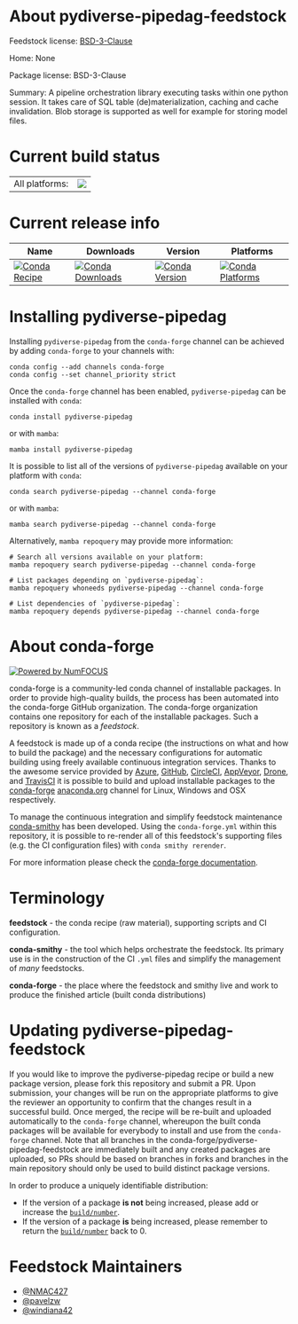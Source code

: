 About pydiverse-pipedag-feedstock
=================================

Feedstock license: [BSD-3-Clause](https://github.com/conda-forge/pydiverse-pipedag-feedstock/blob/main/LICENSE.txt)

Home: None

Package license: BSD-3-Clause

Summary: A pipeline orchestration library executing tasks within one python session. It takes care of SQL table (de)materialization, caching and cache invalidation. Blob storage is supported as well for example for storing model files.

Current build status
====================


<table><tr><td>All platforms:</td>
    <td>
      <a href="https://dev.azure.com/conda-forge/feedstock-builds/_build/latest?definitionId=17285&branchName=main">
        <img src="https://dev.azure.com/conda-forge/feedstock-builds/_apis/build/status/pydiverse-pipedag-feedstock?branchName=main">
      </a>
    </td>
  </tr>
</table>

Current release info
====================

| Name | Downloads | Version | Platforms |
| --- | --- | --- | --- |
| [![Conda Recipe](https://img.shields.io/badge/recipe-pydiverse--pipedag-green.svg)](https://anaconda.org/conda-forge/pydiverse-pipedag) | [![Conda Downloads](https://img.shields.io/conda/dn/conda-forge/pydiverse-pipedag.svg)](https://anaconda.org/conda-forge/pydiverse-pipedag) | [![Conda Version](https://img.shields.io/conda/vn/conda-forge/pydiverse-pipedag.svg)](https://anaconda.org/conda-forge/pydiverse-pipedag) | [![Conda Platforms](https://img.shields.io/conda/pn/conda-forge/pydiverse-pipedag.svg)](https://anaconda.org/conda-forge/pydiverse-pipedag) |

Installing pydiverse-pipedag
============================

Installing `pydiverse-pipedag` from the `conda-forge` channel can be achieved by adding `conda-forge` to your channels with:

```
conda config --add channels conda-forge
conda config --set channel_priority strict
```

Once the `conda-forge` channel has been enabled, `pydiverse-pipedag` can be installed with `conda`:

```
conda install pydiverse-pipedag
```

or with `mamba`:

```
mamba install pydiverse-pipedag
```

It is possible to list all of the versions of `pydiverse-pipedag` available on your platform with `conda`:

```
conda search pydiverse-pipedag --channel conda-forge
```

or with `mamba`:

```
mamba search pydiverse-pipedag --channel conda-forge
```

Alternatively, `mamba repoquery` may provide more information:

```
# Search all versions available on your platform:
mamba repoquery search pydiverse-pipedag --channel conda-forge

# List packages depending on `pydiverse-pipedag`:
mamba repoquery whoneeds pydiverse-pipedag --channel conda-forge

# List dependencies of `pydiverse-pipedag`:
mamba repoquery depends pydiverse-pipedag --channel conda-forge
```


About conda-forge
=================

[![Powered by
NumFOCUS](https://img.shields.io/badge/powered%20by-NumFOCUS-orange.svg?style=flat&colorA=E1523D&colorB=007D8A)](https://numfocus.org)

conda-forge is a community-led conda channel of installable packages.
In order to provide high-quality builds, the process has been automated into the
conda-forge GitHub organization. The conda-forge organization contains one repository
for each of the installable packages. Such a repository is known as a *feedstock*.

A feedstock is made up of a conda recipe (the instructions on what and how to build
the package) and the necessary configurations for automatic building using freely
available continuous integration services. Thanks to the awesome service provided by
[Azure](https://azure.microsoft.com/en-us/services/devops/), [GitHub](https://github.com/),
[CircleCI](https://circleci.com/), [AppVeyor](https://www.appveyor.com/),
[Drone](https://cloud.drone.io/welcome), and [TravisCI](https://travis-ci.com/)
it is possible to build and upload installable packages to the
[conda-forge](https://anaconda.org/conda-forge) [anaconda.org](https://anaconda.org/)
channel for Linux, Windows and OSX respectively.

To manage the continuous integration and simplify feedstock maintenance
[conda-smithy](https://github.com/conda-forge/conda-smithy) has been developed.
Using the ``conda-forge.yml`` within this repository, it is possible to re-render all of
this feedstock's supporting files (e.g. the CI configuration files) with ``conda smithy rerender``.

For more information please check the [conda-forge documentation](https://conda-forge.org/docs/).

Terminology
===========

**feedstock** - the conda recipe (raw material), supporting scripts and CI configuration.

**conda-smithy** - the tool which helps orchestrate the feedstock.
                   Its primary use is in the construction of the CI ``.yml`` files
                   and simplify the management of *many* feedstocks.

**conda-forge** - the place where the feedstock and smithy live and work to
                  produce the finished article (built conda distributions)


Updating pydiverse-pipedag-feedstock
====================================

If you would like to improve the pydiverse-pipedag recipe or build a new
package version, please fork this repository and submit a PR. Upon submission,
your changes will be run on the appropriate platforms to give the reviewer an
opportunity to confirm that the changes result in a successful build. Once
merged, the recipe will be re-built and uploaded automatically to the
`conda-forge` channel, whereupon the built conda packages will be available for
everybody to install and use from the `conda-forge` channel.
Note that all branches in the conda-forge/pydiverse-pipedag-feedstock are
immediately built and any created packages are uploaded, so PRs should be based
on branches in forks and branches in the main repository should only be used to
build distinct package versions.

In order to produce a uniquely identifiable distribution:
 * If the version of a package **is not** being increased, please add or increase
   the [``build/number``](https://docs.conda.io/projects/conda-build/en/latest/resources/define-metadata.html#build-number-and-string).
 * If the version of a package **is** being increased, please remember to return
   the [``build/number``](https://docs.conda.io/projects/conda-build/en/latest/resources/define-metadata.html#build-number-and-string)
   back to 0.

Feedstock Maintainers
=====================

* [@NMAC427](https://github.com/NMAC427/)
* [@pavelzw](https://github.com/pavelzw/)
* [@windiana42](https://github.com/windiana42/)


<!-- dummy commit to enable rerendering -->

